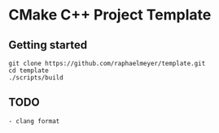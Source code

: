 # CMake C++ Project Template

## Getting started

    git clone https://github.com/raphaelmeyer/template.git
    cd template
    ./scripts/build

## TODO

    - clang format

